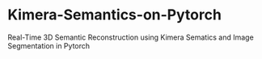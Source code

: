 # Kimera-Semantics-on-Pytorch
Real-Time 3D Semantic Reconstruction using Kimera Sematics and Image Segmentation in Pytorch
